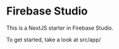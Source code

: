 # Firebase Studio

This is a NextJS starter in Firebase Studio.

To get started, take a look at src/app/